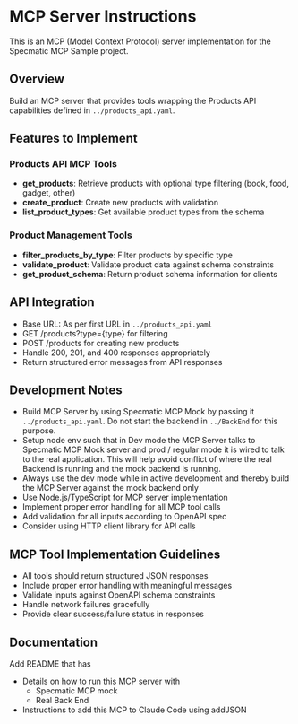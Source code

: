 # MCP Server Instructions

This is an MCP (Model Context Protocol) server implementation for the Specmatic MCP Sample project.

## Overview
Build an MCP server that provides tools wrapping the Products API capabilities defined in `../products_api.yaml`.

## Features to Implement

### Products API MCP Tools
- **get_products**: Retrieve products with optional type filtering (book, food, gadget, other)
- **create_product**: Create new products with validation
- **list_product_types**: Get available product types from the schema

### Product Management Tools  
- **filter_products_by_type**: Filter products by specific type
- **validate_product**: Validate product data against schema constraints
- **get_product_schema**: Return product schema information for clients

## API Integration
- Base URL: As per first URL in `../products_api.yaml`
- GET /products?type={type} for filtering
- POST /products for creating new products
- Handle 200, 201, and 400 responses appropriately
- Return structured error messages from API responses

## Development Notes
- Build MCP Server by using Specmatic MCP Mock by passing it `../products_api.yaml`. Do not start the backend in `../BackEnd` for this purpose.
- Setup node env such that in Dev mode the MCP Server talks to Specmatic MCP Mock server and prod / regular mode it is wired to talk to the real application. This will help avoid conflict of where the real Backend is running and the mock backend is running.
- Always use the dev mode while in active development and thereby build the MCP Server against the mock backend only
- Use Node.js/TypeScript for MCP server implementation
- Implement proper error handling for all MCP tool calls
- Add validation for all inputs according to OpenAPI spec
- Consider using HTTP client library for API calls

## MCP Tool Implementation Guidelines
- All tools should return structured JSON responses
- Include proper error handling with meaningful messages
- Validate inputs against OpenAPI schema constraints
- Handle network failures gracefully
- Provide clear success/failure status in responses

## Documentation

Add README that has
- Details on how to run this MCP server with
  - Specmatic MCP mock
  - Real Back End
- Instructions to add this MCP to Claude Code using addJSON